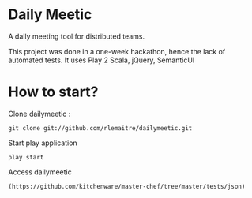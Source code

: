 Daily Meetic
============

A daily meeting tool for distributed teams.

This project was done in a one-week hackathon, hence the lack of automated tests. It uses Play 2 Scala, jQuery, SemanticUI

# How to start?

Clone dailymeetic :

    git clone git://github.com/rlemaitre/dailymeetic.git

Start play application

    play start

Access dailymeetic

    (https://github.com/kitchenware/master-chef/tree/master/tests/json)
